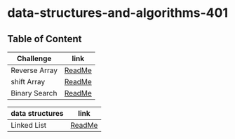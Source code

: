 # data-structures-and-algorithms-401

## Table of Content

| Challenge     | link                                                           |
| ------------- | -------------------------------------------------------------- |
| Reverse Array | [ReadMe](./javascript/code-challenges/reverse-array/readme.md) |
| shift Array   | [ReadMe](./javascript/code-challenges/array-shift/readme.md)   |
| Binary Search | [ReadMe](./javascript/code-challenges/array-binary-search/readme.md)   |

| data structures    | link                                                           |
| ------------- | -------------------------------------------------------------- |
| Linked List | [ReadMe](./javascript/README.md)   |
